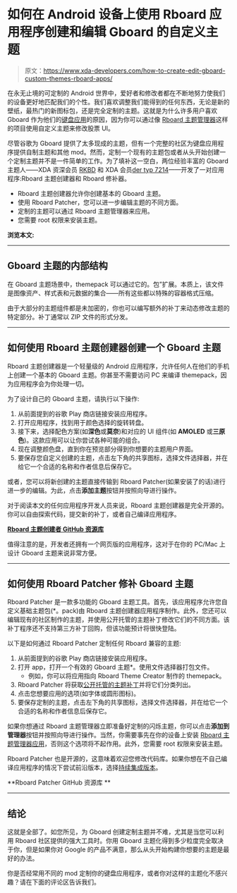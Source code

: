 # 如何在 Android 设备上使用 Rboard 应用程序创建和编辑 Gboard 的自定义主题

> 原文：<https://www.xda-developers.com/how-to-create-edit-gboard-custom-themes-rboard-apps/>

在永无止境的可定制的 Android 世界中，爱好者和修改者都在不断地努力使我们的设备更好地匹配我们的个性。我们喜欢调整我们能得到的任何东西，无论是新的壁纸，最热门的新图标包，还是完全定制的主题。这就是为什么许多用户喜欢 Gboard 作为他们的[键盘应用](https://www.xda-developers.com/best-android-keyboard/)的原因，因为你可以通过像 [Rboard 主题管理器](https://www.xda-developers.com/rboard-theme-manager-gboard-custom-themes-hidden-settings/)这样的项目使用自定义主题来修改股票 UI。

尽管谷歌为 Gboard 提供了太多现成的主题，但有一个完整的社区为键盘应用程序提供自制主题和其他 mod。然而，定制一个现有的主题包或者从头开始创建一个定制主题并不是一件简单的工作。为了填补这一空白，两位经验丰富的 Gboard 主题人——XDA 资深会员 [RKBD](https://forum.xda-developers.com/m/rkbd.7544065/) 和 XDA 会员[der typ 7214](https://forum.xda-developers.com/m/dertyp7214.7113548/)——开发了一对应用程序:Rboard 主题创建器和 Rboard 修补器。

*   Rboard 主题创建器允许你创建基本的 Gboard 主题。
*   使用 Rboard Patcher，您可以进一步编辑主题的不同方面。
*   定制的主题可以通过 Rboard 主题管理器来应用。
*   您需要 root 权限来安装主题。

**浏览本文:**

* * *

## Gboard 主题的内部结构

在 Gboard 主题场景中，themepack 可以通过它的。包”扩展。本质上，该文件是图像资产、样式表和元数据的集合——所有这些都以特殊的容器格式压缩。

由于大部分的主题组件都是未加密的，你也可以编写额外的补丁来动态修改主题的特定部分。补丁通常以 ZIP 文件的形式分发。

* * *

## 如何使用 Rboard 主题创建器创建一个 Gboard 主题

Rboard 主题创建器是一个轻量级的 Android 应用程序，允许任何人在他们的手机上创建一个基本的 Gboard 主题。你甚至不需要访问 PC 来编译 themepack，因为应用程序会为你处理一切。

为了设计自己的 Gboard 主题，请执行以下操作:

1.  从前面提到的谷歌 Play 商店链接安装应用程序。
2.  打开应用程序，找到用于颜色选择的旋转转盘。[](https://www.xda-developers.com/how-to-create-edit-gboard-custom-themes-rboard-apps/rboard-theme-creator/)
3.  接下来，选择配色方案(如**深色**或**莫奈**)和对应的 UI 组件(如 **AMOLED** 或**三原色**)。这款应用可以让你尝试各种可能的组合。
4.  现在调整颜色盘，直到你在预览部分得到你想要的主题用户界面。
5.  要保存您自定义创建的主题，点击左下角的共享图标，选择文件选择器，并在给它一个合适的名称和作者信息后保存它。

或者，您可以将新创建的主题直接传输到 Rboard Patcher(如果安装了的话)进行进一步的编辑。为此，点击**添加主题**按钮并按照向导进行操作。

对于阅读本文的任何应用程序开发人员来说，Rboard 主题创建器是完全开源的。你可以自由探索代码，提交新的补丁，或者自己编译应用程序。

**[Rboard 主题创建者 GitHub 资源库](https://github.com/DerTyp7214/RboardThemeCreator)**

值得注意的是，开发者还拥有一个网页版的应用程序，这对于在你的 PC/Mac 上设计 Gboard 主题来说非常方便。

* * *

## 如何使用 Rboard Patcher 修补 Gboard 主题

Rboard Patcher 是一款多功能的 Gboard 主题工具。首先，该应用程序允许您自定义基础主题包(*。pack)由 Rboard 主题创建器应用程序制作。此外，您还可以编辑现有的社区制作的主题，并使用公开托管的主题补丁修改它们的不同方面。该补丁程序还不支持第三方补丁回购，但该功能预计将很快登陆。

以下是如何通过 Rboard Patcher 定制任何 Rboard 兼容的主题:

1.  从前面提到的谷歌 Play 商店链接安装应用程序。
2.  打开 app，打开一个有效的 Gboard 主题*。使用文件选择器打包文件。
    *   例如，你可以将应用指向 Rboard Theme Creator 制作的 themepack。
3.  Rboard Patcher 将获取[公开托管的主题补丁](https://github.com/GboardThemes/Patches)并将它们分类列出。[](https://www.xda-developers.com/how-to-create-edit-gboard-custom-themes-rboard-apps/rboard-patcher/)
4.  点击您想要应用的选项(如字体或圆形图标)。
5.  要保存定制的主题，点击左下角的共享图标，选择文件选择器，并在给它一个合适的名称和作者信息后保存它。

如果你想通过 Rboard 主题管理器立即准备好定制的闪烁主题，你可以点击**添加到管理器**按钮并按照向导进行操作。当然，你需要事先在你的设备上安装 [Rboard 主题管理器应用](https://forum.xda-developers.com/t/4331445/)，否则这个选项将不起作用。此外，您需要 root 权限来安装主题。

Rboard Patcher 也是开源的，这意味着欢迎您修改代码库。如果你想在不自己编译应用程序的情况下尝试前沿版本，选择[持续集成版本](https://github.com/DerTyp7214/RboardPatcher/actions/workflows/ci.yml)。

**Rboard Patcher GitHub 资源库 **

* * *

## 结论

这就是全部了。如您所见，为 Gboard 创建定制主题并不难，尤其是当您可以利用 Rboard 社区提供的强大工具时。你用 Gboard 主题化得到多少粒度完全取决于你，但是如果你对 Google 的产品不满意，那么从头开始构建你想要的主题是最好的办法。

你是否经常用不同的 mod 定制你的键盘应用程序，或者你对这样的主题化不感兴趣？请在下面的评论区告诉我们。